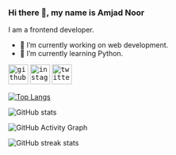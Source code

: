 ### Hi there 👋, my name is Amjad Noor
I am a frontend developer.

- 🔭 I’m currently working on web development.
- 🌱 I’m currently learning Python.


<kbd>[<img src='https://cdn.jsdelivr.net/npm/simple-icons@3.0.1/icons/github.svg' alt='github' height='40'>](https://github.com/AmjadNoor)</kbd>
<kbd>[<img src='https://cdn.jsdelivr.net/npm/simple-icons@3.0.1/icons/instagram.svg' alt='instagram' height='40'>](https://www.instagram.com/this_is_Amjad_Noor/)</kbd>
<kbd>[<img src='https://cdn.jsdelivr.net/npm/simple-icons@3.0.1/icons/twitter.svg' alt='twitter' height='40'>](https://twitter.com/AmjadNo99260089)</kbd>

[![Top Langs](https://github-readme-stats.vercel.app/api/top-langs/?username=AmjadNoor&theme=dark)](https://github.com/anuraghazra/github-readme-stats)

![GitHub stats](https://github-readme-stats.vercel.app/api?username=AmjadNoor&theme=dark&show_icons=true)  

![GitHub Activity Graph](https://activity-graph.herokuapp.com/graph?username=AmjadNoor)  

![GitHub streak stats](https://github-readme-streak-stats.herokuapp.com/?user=AmjadNoor&theme=dark)


